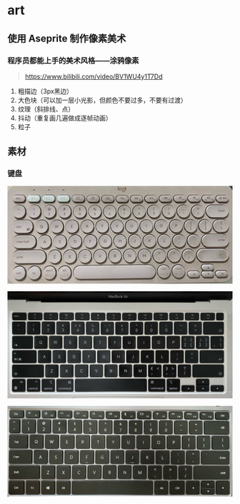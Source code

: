# art

## 使用 Aseprite 制作像素美术

### 程序员都能上手的美术风格——涂鸦像素

> https://www.bilibili.com/video/BV1WU4y1T7Dd

1. 粗描边（3px黑边）
2. 大色块（可以加一层小光影，但颜色不要过多，不要有过渡）
3. 纹理（斜排线、点）
4. 抖动（重复画几遍做成逐帧动画）
5. 粒子

## 素材

### 键盘

![键盘](https://github.com/zxffffffff/tech-legacy/blob/main/docs/images/键盘-logi.jpg)

![键盘](https://github.com/zxffffffff/tech-legacy/blob/main/docs/images/键盘-MacBookAir.jpg)

![键盘](https://github.com/zxffffffff/tech-legacy/blob/main/docs/images/键盘-Windows笔记本.jpg)
